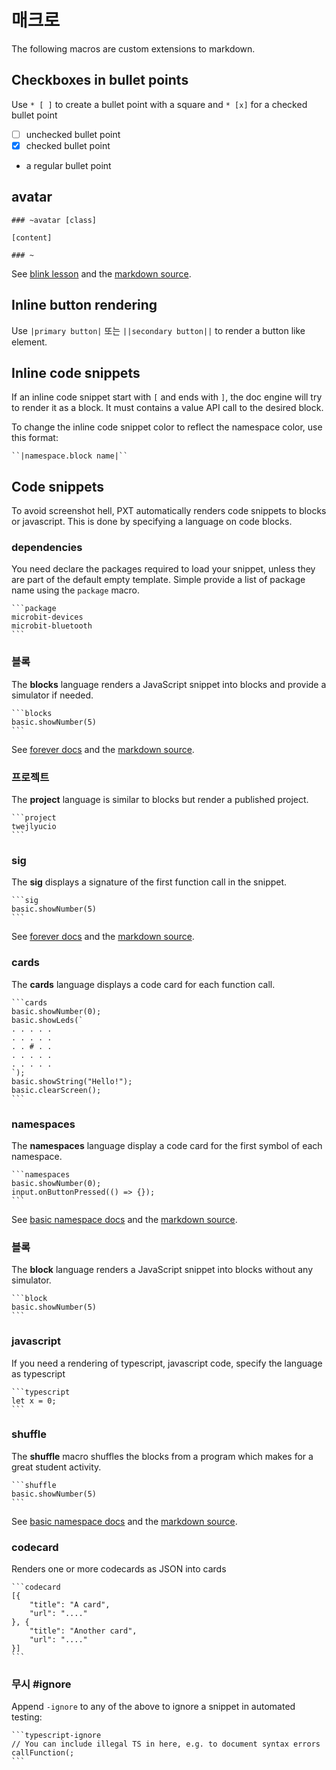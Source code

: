 # 매크로

The following macros are custom extensions to markdown.

## Checkboxes in bullet points

Use `* [ ]` to create a bullet point with a square and `* [x]` for a checked bullet point

* [ ] unchecked bullet point
* [x] checked bullet point
* a regular bullet point

## avatar

    ### ~avatar [class]
    
    [content]
    
    ### ~
    

See [blink lesson](https://makecode.com/lessons/blink/activity) and the [markdown source](https://github.com/Microsoft/pxt-microbit/blob/master/docs/lessons/blink/activity.md).

## Inline button rendering

Use `````|primary button|````` 또는 `````||secondary button||````` to render a button like element.

## Inline code snippets

If an inline code snippet start with `[` and ends with `]`, the doc engine will try to render it as a block. It must contains a value API call to the desired block.

To change the inline code snippet color to reflect the namespace color, use this format:

    ``|namespace.block name|``
    

## Code snippets

To avoid screenshot hell, PXT automatically renders code snippets to blocks or javascript. This is done by specifying a language on code blocks.

### dependencies

You need declare the packages required to load your snippet, unless they are part of the default empty template. Simple provide a list of package name using the `package` macro.

    ```package
    microbit-devices
    microbit-bluetooth
    ```
    

### 블록

The **blocks** language renders a JavaScript snippet into blocks and provide a simulator if needed.

    ```blocks
    basic.showNumber(5)
    ```
    

See [forever docs](https://pxt.microbit.org/reference/basic/show-string) and the [markdown source](https://github.com/Microsoft/pxt-microbit/blob/master/docs/reference/basic/forever.md).

### 프로젝트

The **project** language is similar to blocks but render a published project.

    ```project
    twejlyucio
    ```
    

### sig

The **sig** displays a signature of the first function call in the snippet.

    ```sig
    basic.showNumber(5)
    ```
    

See [forever docs](https://makecode.com/reference/basic/show-string) and the [markdown source](https://github.com/Microsoft/pxt-microbit/blob/master/docs/reference/basic/forever.md).

### cards

The **cards** language displays a code card for each function call.

    ```cards
    basic.showNumber(0);
    basic.showLeds(`
    . . . . .
    . . . . .
    . . # . .
    . . . . .
    . . . . .
    `);
    basic.showString("Hello!");
    basic.clearScreen();
    ```
    

### namespaces

The **namespaces** language display a code card for the first symbol of each namespace.

    ```namespaces
    basic.showNumber(0);
    input.onButtonPressed(() => {});
    ```
    

See [basic namespace docs](https://pxt.microbit.org/reference) and the [markdown source](https://github.com/Microsoft/pxt-microbit/blob/master/docs/reference.md).

### 블록

The **block** language renders a JavaScript snippet into blocks without any simulator.

    ```block
    basic.showNumber(5)
    ```
    

### javascript

If you need a rendering of typescript, javascript code, specify the language as typescript

    ```typescript
    let x = 0;
    ```
    

### shuffle

The **shuffle** macro shuffles the blocks from a program which makes for a great student activity.

    ```shuffle
    basic.showNumber(5)
    ```
    

See [basic namespace docs](https://makecode.com/reference/basic) and the [markdown source](https://github.com/Microsoft/pxt-microbit/blob/master/docs/reference/basic.md).

### codecard

Renders one or more codecards as JSON into cards

    ```codecard
    [{ 
        "title": "A card", 
        "url": "...." 
    }, {
        "title": "Another card", 
        "url": "...." 
    }]
    ```
    

### 무시 #ignore

Append `-ignore` to any of the above to ignore a snippet in automated testing:

    ```typescript-ignore
    // You can include illegal TS in here, e.g. to document syntax errors
    callFunction(;
    ```